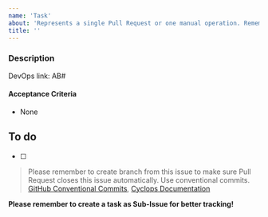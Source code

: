 ```yaml
---
name: 'Task'
about: 'Represents a single Pull Request or one manual operation. Remember to connect the task to a parent issue.'
title: ''
---
```


### Description

DevOps link: AB#

#### Acceptance Criteria

- None

## To do

- [ ]

> Please remember to create branch from this issue to make sure Pull Request closes this issue automatically. Use conventional commits. [GitHub Conventional Commits](https://www.conventionalcommits.org/en/v1.0.0/), [Cyclops Documentation](https://urban-waffle-59ea765a.pages.github.io/issues/)

**Please remember to create a task as Sub-Issue for better tracking!**